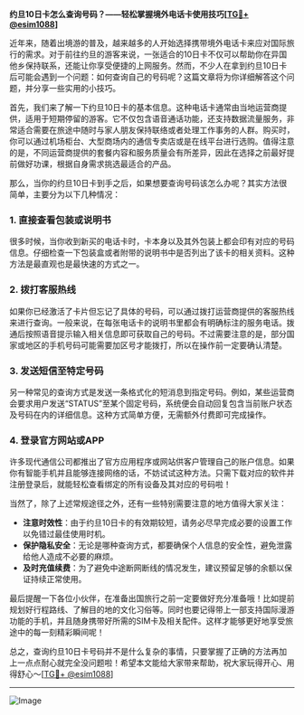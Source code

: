 **约旦10日卡怎么查询号码？——轻松掌握境外电话卡使用技巧[[TG💪+ @esim1088](https://t.me/s/esim1088)]**

近年来，随着出境游的普及，越来越多的人开始选择携带境外电话卡来应对国际旅行的需求。对于前往约旦的游客来说，一张适合的10日卡不仅可以帮助你在异国他乡保持联系，还能让你享受便捷的上网服务。然而，不少人在拿到约旦10日卡后可能会遇到一个问题：如何查询自己的号码呢？这篇文章将为你详细解答这个问题，并分享一些实用的小技巧。

首先，我们来了解一下约旦10日卡的基本信息。这种电话卡通常由当地运营商提供，适用于短期停留的游客。它不仅包含语音通话功能，还支持数据流量服务，非常适合需要在旅途中随时与家人朋友保持联络或者处理工作事务的人群。购买时，你可以通过机场柜台、大型商场内的通信专卖店或是在线平台进行选购。值得注意的是，不同运营商提供的套餐内容和服务质量会有所差异，因此在选择之前最好提前做好功课，根据自身需求挑选最适合的产品。

那么，当你的约旦10日卡到手之后，如果想要查询号码该怎么办呢？其实方法很简单，主要分为以下几种情况：

### 1. **直接查看包装或说明书**
很多时候，当你收到新买的电话卡时，卡本身以及其外包装上都会印有对应的号码信息。仔细检查一下包装盒或者附带的说明书中是否列出了该卡的相关资料。这种方法是最直观也是最快速的方式之一。

### 2. **拨打客服热线**
如果你已经激活了卡片但忘记了具体的号码，可以通过拨打运营商提供的客服热线来进行查询。一般来说，在每张电话卡的说明书里都会有明确标注的服务电话。拨通后按照语音提示输入相关信息即可获取自己的号码。不过需要注意的是，部分国家或地区的手机号码可能需要加区号才能拨打，所以在操作前一定要确认清楚。

### 3. **发送短信至特定号码**
另一种常见的查询方式是发送一条格式化的短消息到指定号码。例如，某些运营商会要求用户发送“STATUS”至某个固定号码，系统便会自动回复包含当前账户状态及号码在内的详细信息。这种方式简单方便，无需额外付费即可完成操作。

### 4. **登录官方网站或APP**
许多现代通信公司都推出了官方应用程序或网站供客户管理自己的账户信息。如果你有智能手机并且能够连接网络的话，不妨试试这种方法。只需下载对应的软件并注册登录后，就能轻松查看绑定的所有设备及其对应的号码啦！

当然了，除了上述常规途径之外，还有一些特别需要注意的地方值得大家关注：

- **注意时效性**：由于约旦10日卡的有效期较短，请务必尽早完成必要的设置工作以免错过最佳使用时机。
- **保护隐私安全**：无论是哪种查询方式，都要确保个人信息的安全性，避免泄露给他人造成不必要的麻烦。
- **及时充值续费**：为了避免中途断网断线的情况发生，建议预留足够的余额以保证持续正常使用。

最后提醒一下各位小伙伴，在准备出国旅行之前一定要做好充分准备哦！比如提前规划好行程路线、了解目的地的文化习俗等。同时也要记得带上一部支持国际漫游功能的手机，并且随身携带好所需的SIM卡及相关配件。这样才能够更好地享受旅途中的每一刻精彩瞬间呢！

总之，查询约旦10日卡号码并不是什么复杂的事情，只要掌握了正确的方法再加上一点点耐心就完全没问题啦！希望本文能给大家带来帮助，祝大家玩得开心、用得舒心～[[TG💪+ @esim1088](https://t.me/s/esim1088)] 

---

![Image](https://i.postimg.cc/4NQfJmqS/Snipaste-2025-05-13-00-14-12.png)